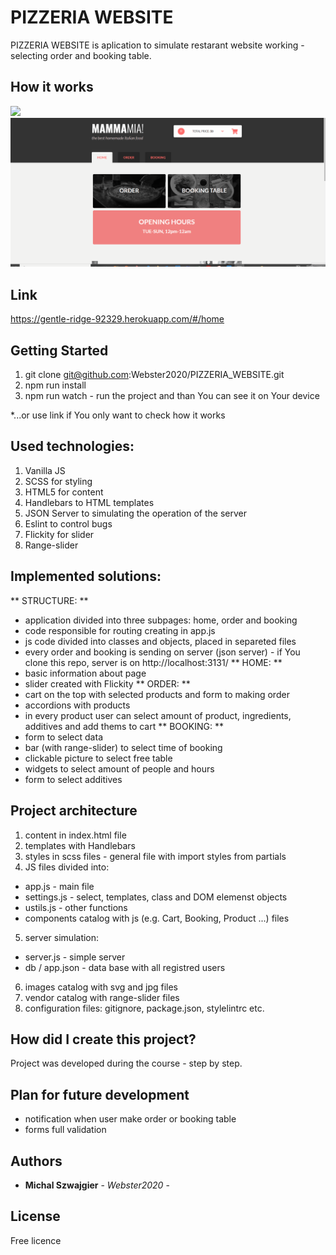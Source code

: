 # PIZZERIA WEBSITE

PIZZERIA WEBSITE is aplication to simulate restarant website working - selecting order and booking table.

## How it works
![](PIZZERIA_WEBSITE_1.gif)
![](PIZZERIA_WEBSITE_2.gif)

## Link
https://gentle-ridge-92329.herokuapp.com/#/home

## Getting Started
1. git clone git@github.com:Webster2020/PIZZERIA_WEBSITE.git
2. npm run install
3. npm run watch - run the project and than You can see it on Your device

*...or use link if You only want to check how it works

## Used technologies:
 1. Vanilla JS
 2. SCSS for styling
 3. HTML5 for content
 4. Handlebars to HTML templates
 5. JSON Server to simulating the operation of the server
 6. Eslint to control bugs
 7. Flickity for slider
 8. Range-slider

## Implemented solutions:

  ** STRUCTURE: **
  - application divided into three subpages: home, order and booking
  - code responsible for routing creating in app.js
  - js code divided into classes and objects, placed in separeted files
  - every order and booking is sending on server (json server) - if You clone this repo, server is on http://localhost:3131/
  ** HOME: **
  - basic information about page
  - slider created with Flickity
  ** ORDER: **
  - cart on the top with selected products and form to making order
  - accordions with products
  - in every product user can select amount of product, ingredients, additives and add thems to cart
  ** BOOKING: **
  - form to select data
  - bar (with range-slider) to select time of booking
  - clickable picture to select free table
  - widgets to select amount of people and hours
  - form to select additives

## Project architecture

 1. content in index.html file
 2. templates with Handlebars
 3. styles in scss files - general file with import styles from partials
 4. JS files divided into:
  - app.js - main file
  - settings.js - select, templates, class and DOM elemenst objects
  - ustils.js - other functions
  - components catalog with js (e.g. Cart, Booking, Product ...) files
 5. server simulation:
  - server.js - simple server
  - db / app.json - data base with all registred users
 6. images catalog with svg and jpg files
 7. vendor catalog with range-slider files
 8. configuration files: gitignore, package.json, stylelintrc etc.

## How did I create this project?

Project was developed during the course - step by step.

## Plan for future development

 - notification when user make order or booking table 
 - forms full validation

## Authors

* **Michal Szwajgier** - *Webster2020* - 

## License
Free licence